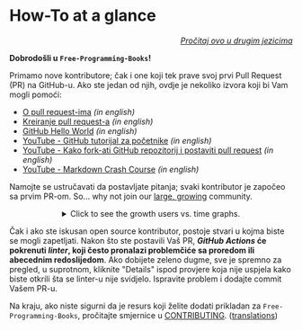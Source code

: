 # How-To at a glance

<div align="right" markdown="1">

*[Pročitaj ovo u drugim jezicima](README.md#translations)*

</div>

**Dobrodošli u `Free-Programming-Books`!**

Primamo nove kontributore; čak i one koji tek prave svoj prvi Pull Request (PR) na GitHub-u. Ako ste jedan od njih, ovdje je nekoliko izvora koji bi Vam mogli pomoći:

* [O pull request-ima](https://docs.github.com/en/pull-requests/collaborating-with-pull-requests/proposing-changes-to-your-work-with-pull-requests/about-pull-requests) *(in english)*
* [Kreiranje pull request-a](https://docs.github.com/en/pull-requests/collaborating-with-pull-requests/proposing-changes-to-your-work-with-pull-requests/creating-a-pull-request) *(in english)*
* [GitHub Hello World](https://docs.github.com/en/get-started/quickstart/hello-world) *(in english)*
* [YouTube - GitHub tutorijal za početnike](https://www.youtube.com/watch?v=0fKg7e37bQE) *(in english)*
* [YouTube - Kako fork-ati GitHub repozitorij i postaviti pull request](https://www.youtube.com/watch?v=G1I3HF4YWEw) *(in english)*
* [YouTube - Markdown Crash Course](https://www.youtube.com/watch?v=HUBNt18RFbo) *(in english)*


Namojte se ustručavati da postavljate pitanja; svaki kontributor je započeo sa prvim PR-om. So... why not join our [large, growing](https://www.apiseven.com/en/contributor-graph?chart=contributorOverTime&repo=ebookfoundation/free-programming-books) community.

<details align="center" markdown="1">
<summary>Click to see the growth users vs. time graphs.</summary>

[![EbookFoundation/free-programming-books's Contributor over time Graph](https://contributor-overtime-api.apiseven.com/contributors-svg?chart=contributorOverTime&repo=ebookfoundation/free-programming-books)](https://www.apiseven.com/en/contributor-graph?chart=contributorOverTime&repo=ebookfoundation/free-programming-books)

[![EbookFoundation/free-programming-books's Monthly Active Contributors graph](https://contributor-overtime-api.apiseven.com/contributors-svg?chart=contributorMonthlyActivity&repo=ebookfoundation/free-programming-books)](https://www.apiseven.com/en/contributor-graph?chart=contributorMonthlyActivity&repo=ebookfoundation/free-programming-books)

</details>

Čak i ako ste iskusan open source kontributor, postoje stvari u kojma biste se mogli zapetljati. Nakon što ste postavili Vaš PR, ***GitHub Actions* će pokrenuti *linter*, koji često pronalazi problemčiće sa proredom ili abecednim redoslijedom**. Ako dobijete zeleno dugme, sve je spremno za pregled, u suprotnom, kliknite "Details" ispod provjere koja nije uspjela kako biste otkrili šta se linter-u nije svidjelo. Ispravite problem i dodajte commit Vašem PR-u.

Na kraju, ako niste sigurni da je resurs koji želite dodati prikladan za `Free-Programming-Books`, pročitajte smjernice u [CONTRIBUTING](CONTRIBUTING.md). ([translations](README.md#translations))
